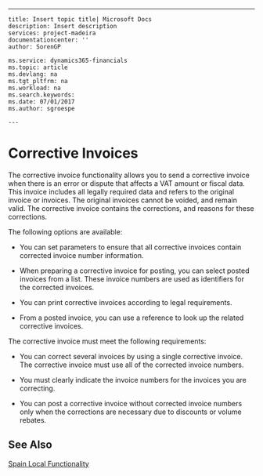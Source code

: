 ---
    title: Insert topic title| Microsoft Docs
    description: Insert description
    services: project-madeira
    documentationcenter: ''
    author: SorenGP

    ms.service: dynamics365-financials
    ms.topic: article
    ms.devlang: na
    ms.tgt_pltfrm: na
    ms.workload: na
    ms.search.keywords:
    ms.date: 07/01/2017
    ms.author: sgroespe

    ---
# Corrective Invoices
The corrective invoice functionality allows you to send a corrective invoice when there is an error or dispute that affects a VAT amount or fiscal data. This invoice includes all legally required data and refers to the original invoice or invoices. The original invoices cannot be voided, and remain valid. The corrective invoice contains the corrections, and reasons for these corrections.  
  
 The following options are available:  
  
-   You can set parameters to ensure that all corrective invoices contain corrected invoice number information.  
  
-   When preparing a corrective invoice for posting, you can select posted invoices from a list. These invoice numbers are used as identifiers for the corrected invoices.  
  
-   You can print corrective invoices according to legal requirements.  
  
-   From a posted invoice, you can use a reference to look up the related corrective invoices.  
  
 The corrective invoice must meet the following requirements:  
  
-   You can correct several invoices by using a single corrective invoice. The corrective invoice must use all of the corrected invoice numbers.  
  
-   You must clearly indicate the invoice numbers for the invoices you are correcting.  
  
-   You can post a corrective invoice without corrected invoice numbers only when the corrections are necessary due to discounts or volume rebates.  
  
## See Also  
 [Spain Local Functionality](../spain-local-functionality.md)